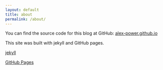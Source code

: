 ```yaml
---
layout: default 
title: about
permalink: /about/
---
```



You can find the source code for this blog at GitHub:
[alex-power.github.io](https://github.com/alex-power/alex-power.github.io)

This site was built with jekyll and GitHub pages.

[jekyll](https://github.com/jekyll/jekyll)

[GitHub Pages](https://docs.github.com/en/pages)
